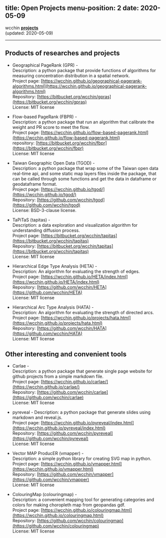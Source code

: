 
title: Open Projects
menu-position: 2
date: 2020-05-09
---

wcchin **[projects](/projects)**  
(updated: 2020-05-09)

---

## Products of researches and projects
- Geographical PageRank (GPR) -  
  Description: a python package that provide functions of algorithms for measuring concentration distribution in a spatial network.  
  Project page: [https://wcchin.github.io/geographical-pagerank-algorithms.html](https://wcchin.github.io/geographical-pagerank-algorithms.html)  
  Repository: [https://bitbucket.org/wcchin/gpras](https://bitbucket.org/wcchin/gpras)  
  License: MIT license  

- Flow-based PageRank (FBPR) -  
  Description: a python package that run an algorithm that calibrate the weight and PR score to meet the flow.  
  Project page: [https://wcchin.github.io/flow-based-pagerank.html](https://wcchin.github.io/flow-based-pagerank.html)  
  repository: [https://bitbucket.org/wcchin/fbpr](https://bitbucket.org/wcchin/fbpr)  
  License: MIT license  

- Taiwan Geographic Open Data (TGOD) -  
  Description: a python package that wrap some of the Taiwan open data real-time api, and some static map layers files inside the package, that can be called through some functions and get the data in dataframe  or geodataframe format.  
  Project page: [https://wcchin.github.io/tgod/](https://wcchin.github.io/tgod/)  
  Repository: [https://github.com/wcchin/tgod](https://github.com/wcchin/tgod)  
  License: BSD-3-clause license.

- TaPiTaS (tapitas) -  
  Description: a data exploration and visualization algorithm for understanding diffusion process.  
  Project page: [https://bitbucket.org/wcchin/tapitas](https://bitbucket.org/wcchin/tapitas)  
  Repository: [https://bitbucket.org/wcchin/tapitas](https://bitbucket.org/wcchin/tapitas)  
  License: MIT license  

- Hierarchical Edge Type Analysis (HETA) -  
  Description: An algorithm for evaluating the strength of edges.  
  Project page: [https://wcchin.github.io/HETA/index.html](https://wcchin.github.io/HETA/index.html)  
  Repository: [https://github.com/wcchin/HETA](https://github.com/wcchin/HETA)  
  License: MIT license  

- Hierarchical Arc Type Analysis (HATA) -  
  Description: An algorithm for evaluating the strength of directed arcs.  
  Project page: [https://wcchin.github.io/projects/hata.html](https://wcchin.github.io/projects/hata.html)  
  Repository: [https://github.com/wcchin/HATA](https://github.com/wcchin/HATA)  
  License: MIT license  


## Other interesting and convenient tools 
- Carlae -  
  Description: a python package that generate single page website for github projects from a simple markdown file.  
  Project page: [https://wcchin.github.io/carlae/](https://wcchin.github.io/carlae/)   
  Repository: [https://github.com/wcchin/carlae](https://github.com/wcchin/carlae)  
  License: MIT license  

- pyreveal - 
  Description: a python package that generate slides using markdown and reveal.js.  
  Project page: [https://wcchin.github.io/pyreveal/index.html](https://wcchin.github.io/pyreveal/index.html)   
  Repository: [https://github.com/wcchin/pyreveal](https://github.com/wcchin/pyreveal)  
  License: MIT license  

- Vector MAP ProducER (vmapper) -  
  Description: a simple python library for creating SVG map in python.  
  Project page: [https://wcchin.github.io/vmapper.html](https://wcchin.github.io/vmapper.html)  
  Repository: [https://github.com/wcchin/vmapper](https://github.com/wcchin/vmapper)  
  License: MIT license  

- ColouringMap (colouringmap) -  
  Description: a convenient mapping tool for generating categories and colors for making choropleth map from geopandas gdf.  
  Project page: [https://wcchin.github.io/colouringmap.html](https://wcchin.github.io/colouringmap.html)  
  Repository: [https://github.com/wcchin/colouringmap](https://github.com/wcchin/colouringmap)  
  License: MIT license  
